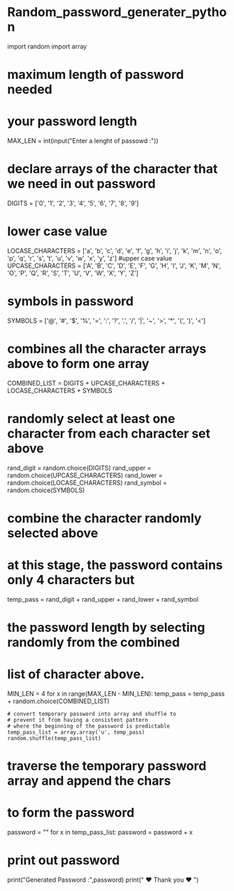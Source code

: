 # Random_password_generater_python
import random 
import array 

# maximum length of password needed 
#  your password length 
MAX_LEN = int(input("Enter a lenght of passowd :"))

# declare arrays of the character that we need in out password 
 
DIGITS = ['0', '1', '2', '3', '4', '5', '6', '7', '8', '9'] 

# lower case value
LOCASE_CHARACTERS = ['a', 'b', 'c', 'd', 'e', 'f', 'g', 'h', 
					'i', 'j', 'k', 'm', 'n', 'o', 'p', 'q', 
					'r', 's', 't', 'u', 'v', 'w', 'x', 'y', 
					'z'] 
#upper case value
UPCASE_CHARACTERS = ['A', 'B', 'C', 'D', 'E', 'F', 'G', 'H', 
					'I', 'J', 'K', 'M', 'N', 'O', 'P', 'Q', 
					'R', 'S', 'T', 'U', 'V', 'W', 'X', 'Y', 
					'Z'] 
# symbols in password
SYMBOLS = ['@', '#', '$', '%', '=', ':', '?', '.', '/', '|', '~', '>', 
		'*', '(', ')', '<'] 

# combines all the character arrays above to form one array 
COMBINED_LIST = DIGITS + UPCASE_CHARACTERS + LOCASE_CHARACTERS + SYMBOLS 

# randomly select at least one character from each character set above 
rand_digit = random.choice(DIGITS) 
rand_upper = random.choice(UPCASE_CHARACTERS) 
rand_lower = random.choice(LOCASE_CHARACTERS) 
rand_symbol = random.choice(SYMBOLS) 

# combine the character randomly selected above 
# at this stage, the password contains only 4 characters but 

temp_pass = rand_digit + rand_upper + rand_lower + rand_symbol 


# the password length by selecting randomly from the combined 
# list of character above.
MIN_LEN = 4
for x in range(MAX_LEN - MIN_LEN): 
	temp_pass = temp_pass + random.choice(COMBINED_LIST) 

	# convert temporary password into array and shuffle to 
	# prevent it from having a consistent pattern 
	# where the beginning of the password is predictable 
	temp_pass_list = array.array('u', temp_pass) 
	random.shuffle(temp_pass_list) 

# traverse the temporary password array and append the chars 
# to form the password 
password = "" 
for x in temp_pass_list: 
		password = password + x 
		
# print out password 
print("Generated Password :",password) 
print(" ❤️ Thank you ❤️ ")
